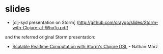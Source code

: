slides
======
* [clj-syd presentation on Storm] (http://github.com/craygo/slides/Storm-with-Clojure-at-WhoTo.pdf)

 and the referred original Storm presentation:
* [Scalable Realtime Computation with Storm's Clojure DSL](https://github.com/strangeloop/clojurewest2012-slides/raw/master/marz-storm.pdf) - Nathan Marz
